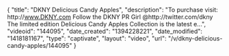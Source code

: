 {
    "title": "DKNY Delicious Candy Apples",
    "description": "To purchase visit: http:\/\/www.DKNY.com Follow the DKNY PR Girl @http:\/\/twitter.com\/dkny The limited edition Delicious Candy Apples Collection is the latest e...",
    "videoid": "144095",
    "date_created": "1394228221",
    "date_modified": "1418181167",
    "type": "captivate",
    "layout": "video",
    "url": "\/v\/dkny-delicious-candy-apples\/144095"
}